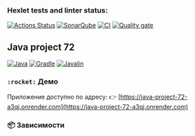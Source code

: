 ### Hexlet tests and linter status:
[![Actions Status](https://github.com/alexey4050/java-project-72/actions/workflows/hexlet-check.yml/badge.svg)](https://github.com/alexey4050/java-project-72/actions)
[![SonarQube](https://github.com/alexey4050/java-project-72/actions/workflows/build.yml/badge.svg)](https://github.com/alexey4050/java-project-72/actions/workflows/build.yml)
[![CI](https://github.com/alexey4050/java-project-72/actions/workflows/ci.yml/badge.svg)](https://github.com/alexey4050/java-project-72/actions/workflows/ci.yml)
[![Quality gate](https://sonarcloud.io/api/project_badges/quality_gate?project=alexey4050_java-project-72)](https://sonarcloud.io/summary/new_code?id=alexey4050_java-project-72)

## Java project 72

[![Java](https://img.shields.io/badge/Java-21-%23ED8B00.svg?logo=openjdk&logoColor=white)](https://openjdk.org/projects/jdk/21/)
[![Gradle](https://img.shields.io/badge/Gradle-8.10-%2302303A.svg?logo=gradle&logoColor=white)](https://gradle.org/)
[![Javalin](https://img.shields.io/badge/Javalin-6.1.3-%23FF0000.svg?logo=java&logoColor=white)](https://javalin.io/)

### `:rocket:` Демо

Приложение доступно по адресу:
:point_right: [https://java-project-72-a3qj.onrender.com](https://java-project-72-a3qj.onrender.com)

### 📦 Зависимости




